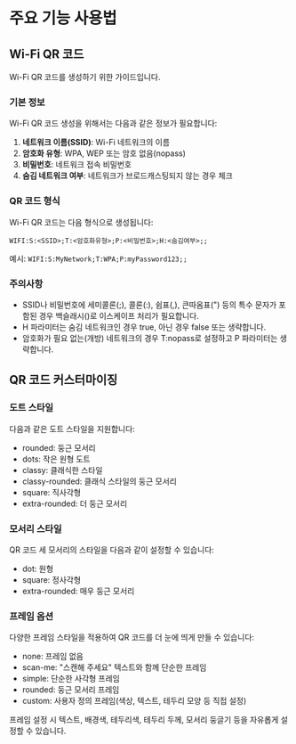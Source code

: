 # 주요 기능 사용법

## Wi-Fi QR 코드

Wi-Fi QR 코드를 생성하기 위한 가이드입니다.

### 기본 정보

Wi-Fi QR 코드 생성을 위해서는 다음과 같은 정보가 필요합니다:

1. **네트워크 이름(SSID)**: Wi-Fi 네트워크의 이름
2. **암호화 유형**: WPA, WEP 또는 암호 없음(nopass)
3. **비밀번호**: 네트워크 접속 비밀번호
4. **숨김 네트워크 여부**: 네트워크가 브로드캐스팅되지 않는 경우 체크

### QR 코드 형식

Wi-Fi QR 코드는 다음 형식으로 생성됩니다:
```
WIFI:S:<SSID>;T:<암호화유형>;P:<비밀번호>;H:<숨김여부>;;
```

예시: `WIFI:S:MyNetwork;T:WPA;P:myPassword123;;`

### 주의사항

- SSID나 비밀번호에 세미콜론(;), 콜론(:), 쉼표(,), 큰따옴표(") 등의 특수 문자가 포함된 경우 백슬래시(\)로 이스케이프 처리가 필요합니다.
- H 파라미터는 숨김 네트워크인 경우 true, 아닌 경우 false 또는 생략합니다.
- 암호화가 필요 없는(개방) 네트워크의 경우 T:nopass로 설정하고 P 파라미터는 생략합니다.

## QR 코드 커스터마이징

### 도트 스타일

다음과 같은 도트 스타일을 지원합니다:

- rounded: 둥근 모서리
- dots: 작은 원형 도트
- classy: 클래식한 스타일
- classy-rounded: 클래식 스타일의 둥근 모서리
- square: 직사각형
- extra-rounded: 더 둥근 모서리

### 모서리 스타일

QR 코드 세 모서리의 스타일을 다음과 같이 설정할 수 있습니다:

- dot: 원형
- square: 정사각형
- extra-rounded: 매우 둥근 모서리

### 프레임 옵션

다양한 프레임 스타일을 적용하여 QR 코드를 더 눈에 띄게 만들 수 있습니다:

- none: 프레임 없음
- scan-me: "스캔해 주세요" 텍스트와 함께 단순한 프레임
- simple: 단순한 사각형 프레임
- rounded: 둥근 모서리 프레임
- custom: 사용자 정의 프레임(색상, 텍스트, 테두리 모양 등 직접 설정)

프레임 설정 시 텍스트, 배경색, 테두리색, 테두리 두께, 모서리 둥글기 등을 자유롭게 설정할 수 있습니다.
